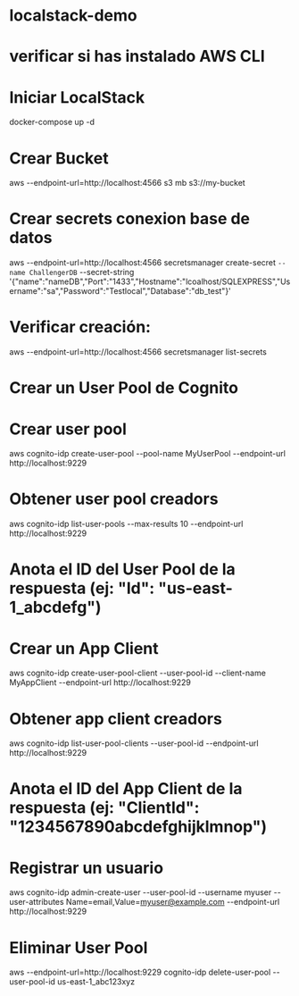 # localstack-demo
# verificar si has instalado AWS CLI


# Iniciar LocalStack
docker-compose up -d

# Crear Bucket
aws --endpoint-url=http://localhost:4566 s3 mb s3://my-bucket

# Crear secrets conexion base de datos
aws --endpoint-url=http://localhost:4566 secretsmanager create-secret `
--name ChallengerDB `
--secret-string '{\"name\":\"nameDB\",\"Port\":\"1433\",\"Hostname\":\"lcoalhost/SQLEXPRESS\",\"Username\":\"sa\",\"Password\":\"Testlocal\",\"Database\":\"db_test\"}'


# Verificar creación:
aws --endpoint-url=http://localhost:4566 secretsmanager list-secrets


# Crear un User Pool de Cognito
# Crear user pool
aws cognito-idp create-user-pool --pool-name MyUserPool --endpoint-url http://localhost:9229

# Obtener user pool creadors
aws cognito-idp list-user-pools --max-results 10 --endpoint-url http://localhost:9229

# Anota el ID del User Pool de la respuesta (ej: "Id": "us-east-1_abcdefg")

# Crear un App Client
aws cognito-idp create-user-pool-client --user-pool-id <UserPoolId> --client-name MyAppClient --endpoint-url http://localhost:9229

# Obtener app client creadors
aws cognito-idp list-user-pool-clients --user-pool-id <UserPoolId> --endpoint-url http://localhost:9229

# Anota el ID del App Client de la respuesta (ej: "ClientId": "1234567890abcdefghijklmnop")

# Registrar un usuario
aws cognito-idp admin-create-user --user-pool-id <UserPoolId> --username myuser --user-attributes Name=email,Value=myuser@example.com --endpoint-url http://localhost:9229

# Eliminar User Pool
aws --endpoint-url=http://localhost:9229 cognito-idp delete-user-pool --user-pool-id us-east-1_abc123xyz